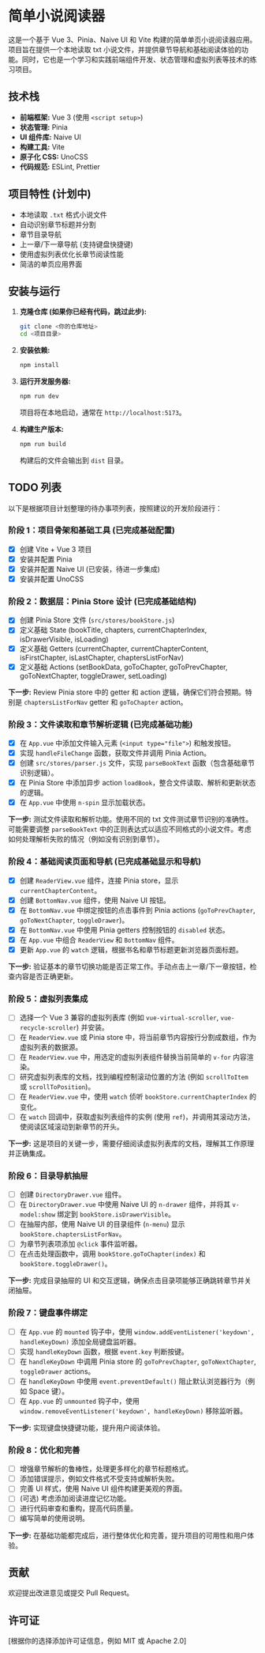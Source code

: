 # 简单小说阅读器

这是一个基于 Vue 3、Pinia、Naive UI 和 Vite 构建的简单单页小说阅读器应用。项目旨在提供一个本地读取 txt 小说文件，并提供章节导航和基础阅读体验的功能。同时，它也是一个学习和实践前端组件开发、状态管理和虚拟列表等技术的练习项目。

## 技术栈

- **前端框架:** Vue 3 (使用 `<script setup>`)
- **状态管理:** Pinia
- **UI 组件库:** Naive UI
- **构建工具:** Vite
- **原子化 CSS:** UnoCSS
- **代码规范:** ESLint, Prettier

## 项目特性 (计划中)

- 本地读取 `.txt` 格式小说文件
- 自动识别章节标题并分割
- 章节目录导航
- 上一章/下一章导航 (支持键盘快捷键)
- 使用虚拟列表优化长章节阅读性能
- 简洁的单页应用界面

## 安装与运行

1.  **克隆仓库 (如果你已经有代码，跳过此步):**
    ```bash
    git clone <你的仓库地址>
    cd <项目目录>
    ```
2.  **安装依赖:**
    ```bash
    npm install
    ```
3.  **运行开发服务器:**

    ```bash
    npm run dev
    ```

    项目将在本地启动，通常在 `http://localhost:5173`。

4.  **构建生产版本:**
    ```bash
    npm run build
    ```
    构建后的文件会输出到 `dist` 目录。

## TODO 列表

以下是根据项目计划整理的待办事项列表，按照建议的开发阶段进行：

### 阶段 1：项目骨架和基础工具 (已完成基础配置)

- [x] 创建 Vite + Vue 3 项目
- [x] 安装并配置 Pinia
- [x] 安装并配置 Naive UI (已安装，待进一步集成)
- [x] 安装并配置 UnoCSS

### 阶段 2：数据层：Pinia Store 设计 (已完成基础结构)

- [x] 创建 Pinia Store 文件 (`src/stores/bookStore.js`)
- [x] 定义基础 State (bookTitle, chapters, currentChapterIndex, isDrawerVisible, isLoading)
- [x] 定义基础 Getters (currentChapter, currentChapterContent, isFirstChapter, isLastChapter, chaptersListForNav)
- [x] 定义基础 Actions (setBookData, goToChapter, goToPrevChapter, goToNextChapter, toggleDrawer, setLoading)

**下一步:** Review Pinia store 中的 getter 和 action 逻辑，确保它们符合预期。特别是 `chaptersListForNav` getter 和 `goToChapter` action。

### 阶段 3：文件读取和章节解析逻辑 (已完成基础功能)

- [x] 在 `App.vue` 中添加文件输入元素 (`<input type="file">`) 和触发按钮。
- [x] 实现 `handleFileChange` 函数，获取文件并调用 Pinia Action。
- [x] 创建 `src/stores/parser.js` 文件，实现 `parseBookText` 函数（包含基础章节识别逻辑）。
- [x] 在 Pinia Store 中添加异步 action `loadBook`，整合文件读取、解析和更新状态的逻辑。
- [x] 在 `App.vue` 中使用 `n-spin` 显示加载状态。

**下一步:** 测试文件读取和解析功能。使用不同的 txt 文件测试章节识别的准确性。可能需要调整 `parseBookText` 中的正则表达式以适应不同格式的小说文件。考虑如何处理解析失败的情况（例如没有识别到章节）。

### 阶段 4：基础阅读页面和导航 (已完成基础显示和导航)

- [x] 创建 `ReaderView.vue` 组件，连接 Pinia store，显示 `currentChapterContent`。
- [x] 创建 `BottomNav.vue` 组件，使用 Naive UI 按钮。
- [x] 在 `BottomNav.vue` 中绑定按钮的点击事件到 Pinia actions (`goToPrevChapter`, `goToNextChapter`, `toggleDrawer`)。
- [x] 在 `BottomNav.vue` 中使用 Pinia getters 控制按钮的 `disabled` 状态。
- [x] 在 `App.vue` 中组合 `ReaderView` 和 `BottomNav` 组件。
- [x] 更新 `App.vue` 的 `watch` 逻辑，根据书名和章节标题更新浏览器页面标题。

**下一步:** 验证基本的章节切换功能是否正常工作。手动点击上一章/下一章按钮，检查内容是否正确更新。

### 阶段 5：虚拟列表集成

- [ ] 选择一个 Vue 3 兼容的虚拟列表库 (例如 `vue-virtual-scroller`, `vue-recycle-scroller`) 并安装。
- [ ] 在 `ReaderView.vue` 或 Pinia store 中，将当前章节内容按行分割成数组，作为虚拟列表的数据源。
- [ ] 在 `ReaderView.vue` 中，用选定的虚拟列表组件替换当前简单的 `v-for` 内容渲染。
- [ ] 研究虚拟列表库的文档，找到编程控制滚动位置的方法 (例如 `scrollToItem` 或 `scrollToPosition`)。
- [ ] 在 `ReaderView.vue` 中，使用 `watch` 侦听 `bookStore.currentChapterIndex` 的变化。
- [ ] 在 `watch` 回调中，获取虚拟列表组件的实例 (使用 `ref`)，并调用其滚动方法，使阅读区域滚动到新章节的开头。

**下一步:** 这是项目的关键一步，需要仔细阅读虚拟列表库的文档，理解其工作原理并正确集成。

### 阶段 6：目录导航抽屉

- [ ] 创建 `DirectoryDrawer.vue` 组件。
- [ ] 在 `DirectoryDrawer.vue` 中使用 Naive UI 的 `n-drawer` 组件，并将其 `v-model:show` 绑定到 `bookStore.isDrawerVisible`。
- [ ] 在抽屉内部，使用 Naive UI 的目录组件 (`n-menu`) 显示 `bookStore.chaptersListForNav`。
- [ ] 为章节列表项添加 `@click` 事件监听器。
- [ ] 在点击处理函数中，调用 `bookStore.goToChapter(index)` 和 `bookStore.toggleDrawer()`。

**下一步:** 完成目录抽屉的 UI 和交互逻辑，确保点击目录项能够正确跳转章节并关闭抽屉。

### 阶段 7：键盘事件绑定

- [ ] 在 `App.vue` 的 `mounted` 钩子中，使用 `window.addEventListener('keydown', handleKeyDown)` 添加全局键盘监听器。
- [ ] 实现 `handleKeyDown` 函数，根据 `event.key` 判断按键。
- [ ] 在 `handleKeyDown` 中调用 Pinia store 的 `goToPrevChapter`, `goToNextChapter`, `toggleDrawer` actions。
- [ ] 在 `handleKeyDown` 中使用 `event.preventDefault()` 阻止默认浏览器行为（例如 Space 键）。
- [ ] 在 `App.vue` 的 `unmounted` 钩子中，使用 `window.removeEventListener('keydown', handleKeyDown)` 移除监听器。

**下一步:** 实现键盘快捷键功能，提升用户阅读体验。

### 阶段 8：优化和完善

- [ ] 增强章节解析的鲁棒性，处理更多样化的章节标题格式。
- [ ] 添加错误提示，例如文件格式不受支持或解析失败。
- [ ] 完善 UI 样式，使用 Naive UI 组件构建更美观的界面。
- [ ] (可选) 考虑添加阅读进度记忆功能。
- [ ] 进行代码审查和重构，提高代码质量。
- [ ] 编写简单的使用说明。

**下一步:** 在基础功能都完成后，进行整体优化和完善，提升项目的可用性和用户体验。

## 贡献

欢迎提出改进意见或提交 Pull Request。

## 许可证

[根据你的选择添加许可证信息，例如 MIT 或 Apache 2.0]
